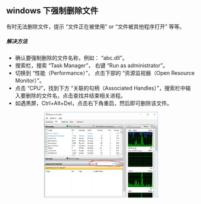 ## windows 下强制删除文件
有时无法删除文件，提示 “文件正在被使用” or “文件被其他程序打开” 等等。

##### 解决方法
* 确认要强制删除的文件名称，例如： “abc.dll”。
* 搜索栏，搜索 “Task Manager”， 右键 “Run as administrator”。
* 切换到 “性能（Performance）”， 点击下部的 “资源监视器（Open Resource Monitor）”。
* 点击 “CPU”，找到下方 “关联的句柄（Associated Handles）”，搜索栏中输入要删除的文件名，点击查找并结束相关进程。
* 如遇黑屏，Ctrl+Alt+Del，点击右下角重启，然后即可删除该文件。

<div align="center"><img src="resource-monitor.jpg" width="60%"></div>

